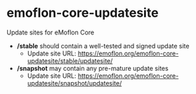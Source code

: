 # emoflon-core-updatesite
Update sites for eMoflon Core

* **/stable** should contain a well-tested and signed update site
  * Update site URL: https://emoflon.org/emoflon-core-updatesite/stable/updatesite/
* **/snapshot** may contain any pre-mature update sites
  * Update site URL: https://emoflon.org/emoflon-core-updatesite/snapshot/updatesite/
